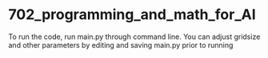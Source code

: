 # 702_programming_and_math_for_AI

To run the code, run main.py through command line. You can adjust gridsize and other parameters by editing and saving main.py prior to running
